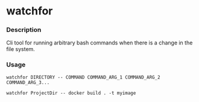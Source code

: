 # watchfor

### Description

Cli tool for running arbitrary bash commands when there is a change in the file system.

### Usage

`watchfor DIRECTORY -- COMMAND COMMAND_ARG_1 COMMAND_ARG_2 COMMAND_ARG_3...`

`watchfor ProjectDir -- docker build . -t myimage`
